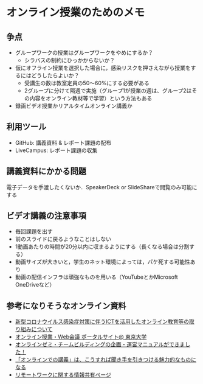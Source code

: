 # オンライン授業のためのメモ
## 争点
* グループワークの授業はグループワークをやめにするか？
  * シラバスの制約にひっかからないか？
* 仮にオフライン授業を選択した場合に，感染リスクを押さえながら授業をするにはどうしたらよいか？
  * 受講生の数は教室定員の50～60%にする必要がある
  * 2グループに分けて隔週で実施（グループ1が授業の週は、グループ2はその内容をオンライン教材等で学習）という方法もある
* 録画ビデオ授業かリアルタイムオンライン講義か

## 利用ツール
* GitHub: 講義資料 & レポート課題の配布
* LiveCampus: レポート課題の収集


## 講義資料にかかる問題
電子データを手渡したくないか．SpeakerDeck or SlideShareで閲覧のみ可能にする


## ビデオ講義の注意事項
* 毎回課題を出す
* 前のスライドに戻るようなことはしない
* 1動画あたりの時間が20分以内に収まるようにする（長くなる場合は分割する）
* 動画サイズが大きいと，学生のネット環境によっては，パケ死する可能性あり
* 動画の配信インフラは頑強なものを用いる（YouTubeとかMicrosoft OneDriveなど）



## 参考になりそうなオンライン資料
* [新型コロナウイルス感染症対策に伴うICTを活用したオンライン教育等の取り組みについて](https://www.nii.ac.jp/news/2020/0325.html)
* [オンライン授業・Web会議 ポータルサイト@ 東京大学](https://utelecon.github.io)
* [オンラインゼミ・チームビルディングの企画・運営マニュアルができました！](http://www.nakahara-lab.net/blog/archive/11415)
* [「オンラインでの講義」は、こうすれば聞き手を引きつける魅力的なものになる](https://wired.jp/2020/03/30/how-to-make-online-learning-work/)
* [リモートワークに関する情報共有ページ](https://sites.google.com/view/remotework-gn)
